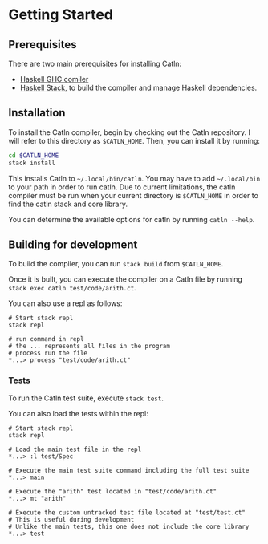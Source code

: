 # Getting Started

## Prerequisites

There are two main prerequisites for installing Catln:
- [Haskell GHC comiler](https://www.haskell.org/ghc/distribution_packages.html)
- [Haskell Stack](https://docs.haskellstack.org/en/stable/install_and_upgrade/), to build the compiler and manage Haskell dependencies.

## Installation

To install the Catln compiler, begin by checking out the Catln repository. I will refer to this directory as `$CATLN_HOME`. Then, you can install it by running:

```bash
cd $CATLN_HOME
stack install
```

This installs Catln to `~/.local/bin/catln`. You may have to add `~/.local/bin` to your path in order to run catln. Due to current limitations, the catln compiler must be run when your current directory is `$CATLN_HOME` in order to find the catln stack and core library.

You can determine the available options for catln by running `catln --help`.

## Building for development

To build the compiler, you can run `stack build` from `$CATLN_HOME`.

Once it is built, you can execute the compiler on a Catln file by running `stack exec catln test/code/arith.ct`.

You can also use a repl as follows:
```
# Start stack repl
stack repl

# run command in repl
# the ... represents all files in the program
# process run the file
*...> process "test/code/arith.ct"
```

### Tests

To run the Catln test suite, execute `stack test`.

You can also load the tests within the repl:
```
# Start stack repl
stack repl

# Load the main test file in the repl
*...> :l test/Spec

# Execute the main test suite command including the full test suite
*...> main

# Execute the "arith" test located in "test/code/arith.ct"
*...> mt "arith"

# Execute the custom untracked test file located at "test/test.ct"
# This is useful during development 
# Unlike the main tests, this one does not include the core library
*...> test
```
